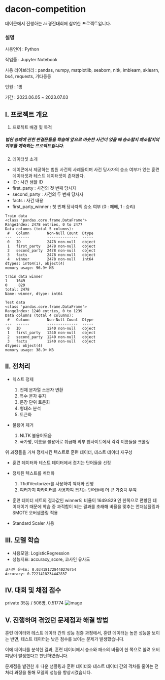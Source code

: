 dacon-competition
===========
데이콘에서 진행하는 ai 경진대회에 참여한 프로젝트입니다.

### 설명

사용언어 : Python

작업툴 : Jupyter Notebook

사용 라이브러리 : pandas, numpy, matplotlib, seaborn, nltk, imblearn, sklearn, bs4, requests, 기타등등

인원 : 1명

기간 : 2023.06.05 ~ 2023.07.03

I. 프로젝트 개요
--------
1. 프로젝트 배경 및 목적
##### 법원 승패에 관한 판결문들을 학습해 앞으로 비슷한 사건이 있을 때 승소할지 패소할지의 여부를 예측하는 프로젝트입니다.

2. 데이터셋 소개
* 데이콘에서 제공하는 법원 사건의 사례들이며 사건 당사자의 승소 여부가 있는 훈련 데이터셋과 테스트 데이터셋이 존재한다.
* ID : 사건 샘플 ID
* first_party : 사건의 첫 번째 당사자
* second_party : 사건의 두 번째 당사자
* facts : 사건 내용
* first_party_winner : 첫 번째 당사자의 승소 여부 (0 : 패배, 1 : 승리)

```
Train data
<class 'pandas.core.frame.DataFrame'>
RangeIndex: 2478 entries, 0 to 2477
Data columns (total 5 columns):
 #   Column        Non-Null Count  Dtype 
---  ------        --------------  ----- 
 0   ID            2478 non-null   object
 1   first_party   2478 non-null   object
 2   second_party  2478 non-null   object
 3   facts         2478 non-null   object
 4   winner        2478 non-null   int64 
dtypes: int64(1), object(4)
memory usage: 96.9+ KB
```

```
train data winner
1    1649
0     829
total: 2478
Name: winner, dtype: int64
```

```
Test data
<class 'pandas.core.frame.DataFrame'>
RangeIndex: 1240 entries, 0 to 1239
Data columns (total 4 columns):
 #   Column        Non-Null Count  Dtype 
---  ------        --------------  ----- 
 0   ID            1240 non-null   object
 1   first_party   1240 non-null   object
 2   second_party  1240 non-null   object
 3   facts         1240 non-null   object
dtypes: object(4)
memory usage: 38.9+ KB
```
II. 전처리
--------
* 텍스트 정제 
  1) 전체 문자열 소문자 변환
  2) 특수 문자 유지
  3) 문장 단위 토큰화
  4) 형태소 분석
  5) 토큰화

* 불용어 제거
  1) NLTK 불용어모음
  2) 국가명, 이름을 불용어로 취급해 외부 웹사이트에서 각각 이름들을 크롤링

위 과정들을 거쳐 정제시킨 텍스트로 훈련 데이터, 테스트 데이터 재구성

* 훈련 데이터와 테스트 데이터에서 겹치는 단어들을 선정
* 정제된 텍스트를 벡터화
  1) TfidfVectorizer를 사용하여 벡터화 진행
  2) 여러가지 파라미터를 사용하여 겹치는 단어들에 더 큰 가중치 부여

* 훈련 데이터 세트의 결과값인 winner의 비율이 1649:829 인 한쪽으로 편향된 데이터이기 때문에 학습 중 과적합이 되는 결과를 초래해 비율을 맞추는 언더샘플링과 SMOTE 오버샘플링 적용
* Standard Scaler 사용

III. 모델 학습
--------
* 사용모델: LogisticRegression
* 성능지표: accuracy_score, 코사인 유사도

```
코사인 유사도: 0.034181728440276754
Accuracy: 0.7221418234442837
```
IV. 대회 및 채점 점수
--------
private 35등 / 506명, 0.51774
![image](https://github.com/ldh9669/dacon-competition/assets/98334298/ec719c9e-0c60-43f3-be0a-febbf662ff96)

V. 진행하며 겪었던 문제점과 해결 방법
--------
훈련 데이터와 테스트 데이터 간의 성능 검증 과정에서, 훈련 데이터는 높은 성능을 보이는 반면, 테스트 데이터는 낮은 점수를 보이는 문제가 발생했습니다. 

이에 데이터를 분석한 결과, 훈련 데이터에서 승소와 패소의 비율이 한 쪽으로 쏠려 오버피팅이 발생했다고 판단하였습니다. 

문제점을 발견한 후 다운 샘플링과 훈련 데이터와 테스트 데이터 간의 격차를 줄이는 전처리 과정을 통해 모델의 성능을 향상시켰습니다.
